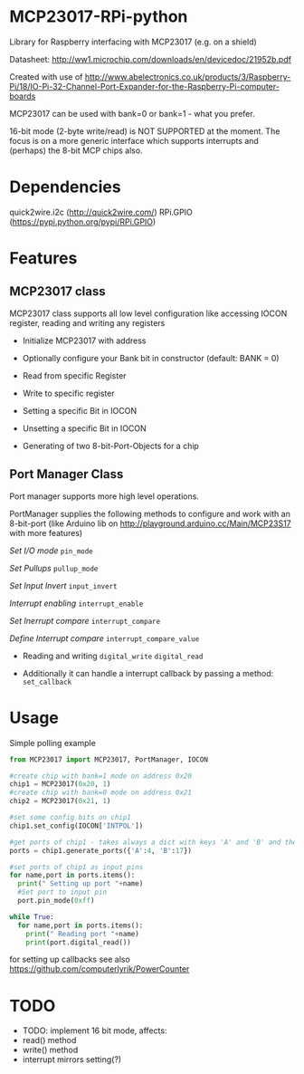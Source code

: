 MCP23017-RPi-python
===================

Library for Raspberry interfacing with MCP23017 (e.g. on a shield)

Datasheet: http://ww1.microchip.com/downloads/en/devicedoc/21952b.pdf

Created with use of http://www.abelectronics.co.uk/products/3/Raspberry-Pi/18/IO-Pi-32-Channel-Port-Expander-for-the-Raspberry-Pi-computer-boards

MCP23017 can be used with bank=0 or bank=1 - what you prefer.

16-bit mode (2-byte write/read) is NOT SUPPORTED at the moment.
The focus is on a more generic interface which supports interrupts and (perhaps) the 8-bit MCP chips also.

Dependencies
============

quick2wire.i2c (http://quick2wire.com/)
RPi.GPIO (https://pypi.python.org/pypi/RPi.GPIO)

Features
========

MCP23017 class
--------------
MCP23017 class supports all low level configuration like accessing IOCON register, reading and writing any registers

- Initialize MCP23017 with address
- Optionally configure your Bank bit in constructor (default: BANK = 0)
- Read from specific Register
- Write to specific register
- Setting a specific Bit in IOCON
- Unsetting a specific Bit in IOCON

- Generating of two 8-bit-Port-Objects for a chip

Port Manager Class
------------------

Port manager supports more high level operations.

PortManager supplies the following methods to configure and work with an 8-bit-port (like Arduino lib on http://playground.arduino.cc/Main/MCP23S17 with more features)

*Set I/O mode*
`pin_mode`

*Set Pullups*
`pullup_mode`

*Set Input Invert*
`input_invert`

*Interrupt enabling*
`interrupt_enable`

*Set Inerrupt compare*
`interrupt_compare`

*Define Interrupt compare*
`interrupt_compare_value`

- Reading and writing
`digital_write`
`digital_read`

- Additionally it can handle a interrupt callback by passing a method:
`set_callback`

Usage
=====

Simple polling example

```python
from MCP23017 import MCP23017, PortManager, IOCON

#create chip with bank=1 mode on address 0x20
chip1 = MCP23017(0x20, 1)
#create chip with bank=0 mode on address 0x21
chip2 = MCP23017(0x21, 1)

#set some config bits on chip1
chip1.set_config(IOCON['INTPOL'])

#get ports of chip1 - takes always a dict with keys 'A' and 'B' and the desired RPi GPIO pins
ports = chip1.generate_ports({'A':4, 'B':17})

#set ports of chip1 as input pins
for name,port in ports.items():
  print(" Setting up port "+name)
  #Set port to input pin
  port.pin_mode(0xff)

while True:
  for name,port in ports.items():
    print(" Reading port "+name)
    print(port.digital_read())

```

for setting up callbacks see also https://github.com/computerlyrik/PowerCounter



TODO
====
- TODO: implement 16 bit mode, affects:
 - read() method
 - write() method
 - interrupt mirrors setting(?) 

